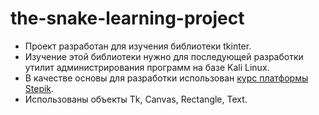 # the-snake-learning-project
- Проект разработан для изучения библиотеки tkinter.
- Изучение этой библиотеки нужно для последующей разработки утилит администрирования программ на базе Kali Linux.
- В качестве основы для разработки использован [курс платформы Stepik](https://stepik.org/course/237150/syllabus?search=7602076663).
- Использованы объекты Tk, Canvas, Rectangle, Text.
